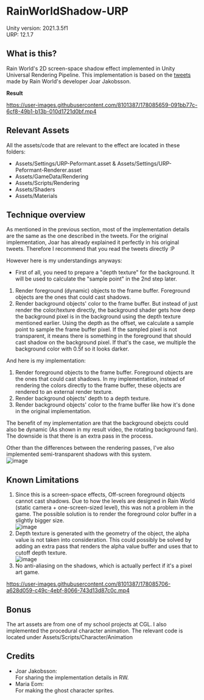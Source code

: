 # RainWorldShadow-URP
Unity version: 2021.3.5f1  
URP: 12.1.7  
## What is this?
Rain World's 2D screen-space shadow effect implemented in Unity Universal Rendering Pipeline. This implementation is based on the [tweets](https://twitter.com/joar_lj/status/1525445116789497856?t=E0TvPUclpmWs7LO9pV-xhQ&amp;s=19) made by Rain World's developer Joar Jakobsson.  

**Result**  

https://user-images.githubusercontent.com/8101387/178085659-091bb77c-6cf8-49b1-b13b-010d1721d0bf.mp4

## Relevant Assets
All the assets/code that are relevant to the effect are located in these folders:
* Assets/Settings/URP-Peformant.asset & Assets/Settings/URP-Peformant-Renderer.asset  
* Assets/GameData/Rendering
* Assets/Scripts/Rendering
* Assets/Shaders
* Assets/Materials


## Technique overview
As mentioned in the previous section, most of the implementation details are the same as the one described in the tweets. For the original implementation, Joar has already explained it perfectly in his original tweets. Therefore I recommend that you read the tweets directly :P

However here is my understandings anyways: 
* First of all, you need to prepare a "depth texture" for the background. It will be used to calculate the "sample point" in the 2nd step later.  
1. Render foreground (dynamic) objects to the frame buffer. Foreground objects are the ones that could cast shadows.
2. Render background objects' color to the frame buffer. But instead of just render the color/texture directly, the background shader gets how deep the background pixel is in the background using the depth texture mentioned earlier. Using the depth as the offset, we calculate a sample point to sample the frame buffer pixel. If the sampled pixel is not transparent, it means there is something in the foreground that should cast shadow on the background pixel. If that's the case, we multiple the background color with 0.5f so it looks darker.

And here is my implementation: 
1. Render foreground objects to the frame buffer. Foreground objects are the ones that could cast shadows. In my implementation, instead of rendering the colors directly to the frame buffer, these objects are rendered to an external render texture.
2. Render background objects' depth to a depth texture.
3. Render background objects' color to the frame buffer like how it's done in the original implementation.

The benefit of my implementation are that the background obejcts could also be dynamic (As shown in my result video, the rotating background fan). The downside is that there is an extra pass in the process.

Other than the differences between the rendering passes, I've also implemented semi-transparent shadows with this system.  
![image](https://user-images.githubusercontent.com/8101387/178085218-8cb4ebdd-58bf-4b38-943a-db8658a68505.png)  

## Known Limitations
1. Since this is a screen-space effects, Off-screen foreground objects cannot cast shadows. Due to how the levels are designed in Rain World (static camera + one-screen-sized level), this was not a problem in the game. The possible solution is to render the foreground color buffer in a slightly bigger size.  
![image](https://user-images.githubusercontent.com/8101387/178085134-3ec4a2d3-6d6f-43b8-bcfb-bf18737c84e4.png)  
2. Depth texture is generated with the geometry of the object, the alpha value is not taken into consideration. This could possibly be solved by adding an extra pass that renders the alpha value buffer and uses that to cutoff depth texture.  
![image](https://user-images.githubusercontent.com/8101387/178085157-7ff03583-fca7-43a6-a8af-7c30e2de7405.png)
3. No anti-aliasing on the shadows, which is actually perfect if it's a pixel art game.  

https://user-images.githubusercontent.com/8101387/178085706-a628d059-c49c-4ebf-8066-743d13d87c0c.mp4


## Bonus  
The art assets are from one of my school projects at CGL. I also implemented the procedural character animation.
The relevant code is located under Assets/Scripts/Character/Animation 

## Credits
* Joar Jakobsson:  
  For sharing the implementation details in RW.
* Maria Eom:  
  For making the ghost character sprites.

